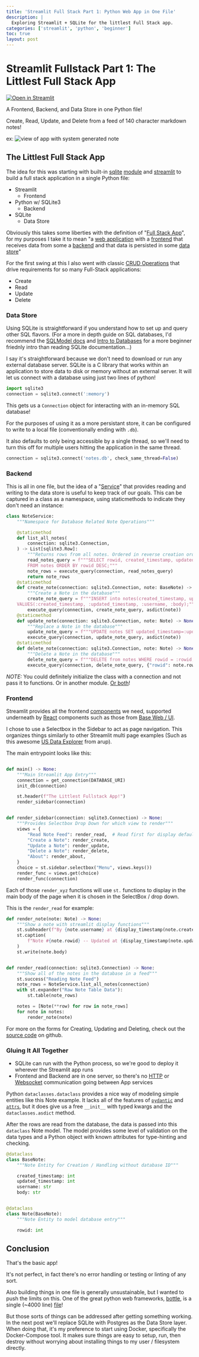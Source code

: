 ```yaml
---
title: 'Streamlit Full Stack Part 1: Python Web App in One File'
description: |
  Exploring Streamlit + SQLite for the littlest Full Stack app.
categories: ['streamlit', 'python', 'beginner']
toc: true
layout: post
---
```


# Streamlit Fullstack Part 1: The Littlest Full Stack App

[![Open in Streamlit](https://static.streamlit.io/badges/streamlit_badge_black_white.svg)](https://share.streamlit.io/gerardrbentley/streamlit-fullstack/app.py)

A Frontend, Backend, and Data Store in one Python file!

Create, Read, Update, and Delete from a feed of 140 character markdown notes!

ex:
![view of app with system generated note](/images/2022-03-02-22-55-24.png)


## The Littlest Full Stack App

The idea for this was starting with built-in [sqlite](https://www.sqlite.org/index.html) [module](https://docs.python.org/3/library/sqlite3.html) and [streamlit](https://docs.streamlit.io/) to build a full stack application in a single Python file:

- Streamlit
  - Frontend
- Python w/ SQLite3
  - Backend
- SQLite
  - Data Store

Obviously this takes some liberties with the definition of "[Full Stack App](https://www.reddit.com/r/ProgrammerHumor/comments/dzgyf6/fullstack_developer_means/)", for my purposes I take it to mean "a [web application](https://en.wikipedia.org/wiki/Web_application) with a [frontend](https://en.wikipedia.org/wiki/Frontend_and_backend) that receives data from some a [backend](https://en.wikipedia.org/wiki/Frontend_and_backend) and that data is persisted in some [data store](https://en.wikipedia.org/wiki/Data_store)"

For the first swing at this I also went with classic [CRUD Operations](https://en.wikipedia.org/wiki/Create,_read,_update_and_delete) that drive requirements for so many Full-Stack applications:

- Create
- Read
- Update
- Delete

### Data Store

Using SQLite is straightforward if you understand how to set up and query other SQL flavors.
(For a more in depth guide on SQL databases, I'd recommend the [SQLModel docs](https://sqlmodel.tiangolo.com/tutorial/create-db-and-table-with-db-browser/) and [Intro to Databases](https://sqlmodel.tiangolo.com/databases/) for a more beginner friednly intro than reading SQLite documentation...)

I say it's straightforward because we don't need to download or run any external database server.
SQLite is a C library that works within an application to store data to disk or memory without an external server.
It will let us connect with a database using just two lines of python!

```python
import sqlite3
connection = sqlite3.connect(':memory')
```

This gets us a `Connection` object for interacting with an in-memory SQL database!

For the purposes of using it as a more persistant store, it can be configured to write to a local file (conventionally ending with `.db`).

It also defaults to only being accessible by a single thread, so we'll need to turn this off for multiple users hitting the application in the same thread.

```python
connection = sqlite3.connect('notes.db', check_same_thread=False)
```

### Backend

This is all in one file, but the idea of a "[Service](https://en.wikipedia.org/wiki/Service_(systems_architecture))" that provides reading and writing to the data store is useful to keep track of our goals.
This can be captured in a class as a namespace, using staticmethods to indicate they don't need an instance:

```python
class NoteService:
    """Namespace for Database Related Note Operations"""

    @staticmethod        
    def list_all_notes(
        connection: sqlite3.Connection,
    ) -> List[sqlite3.Row]:
        """Returns rows from all notes. Ordered in reverse creation order"""
        read_notes_query = f"""SELECT rowid, created_timestamp, updated_timestamp, username, body
        FROM notes ORDER BY rowid DESC;"""
        note_rows = execute_query(connection, read_notes_query)
        return note_rows
    @staticmethod    
    def create_note(connection: sqlite3.Connection, note: BaseNote) -> None:
        """Create a Note in the database"""
        create_note_query = f"""INSERT into notes(created_timestamp, updated_timestamp, username, body)
    VALUES(:created_timestamp, :updated_timestamp, :username, :body);"""
        execute_query(connection, create_note_query, asdict(note))
    @staticmethod
    def update_note(connection: sqlite3.Connection, note: Note) -> None:
        """Replace a Note in the database"""
        update_note_query = f"""UPDATE notes SET updated_timestamp=:updated_timestamp, username=:username, body=:body WHERE rowid=:rowid;"""
        execute_query(connection, update_note_query, asdict(note))
    @staticmethod
    def delete_note(connection: sqlite3.Connection, note: Note) -> None:
        """Delete a Note in the database"""
        delete_note_query = f"""DELETE from notes WHERE rowid = :rowid;"""
        execute_query(connection, delete_note_query, {"rowid": note.rowid})
```

*NOTE:* You could definitely initialize the class with a connection and not pass it to functions.
Or in another module.
[Or both](https://en.wikipedia.org/wiki/There%27s_more_than_one_way_to_do_it)!

### Frontend

Streamlit provides all the frontend [components](https://docs.streamlit.io/library/api-reference/widgets) we need, supported underneath by [React](https://reactjs.org/) components such as those from [Base Web / UI](https://baseweb.design/).

I chose to use a Selectbox in the Sidebar to act as page navigation.
This organizes things similarly to other Streamlit multi page examples (Such as this awesome [US Data Explorer](https://share.streamlit.io/arup-group/social-data/run.py?page=Data+Explorer) from arup).

The main entrypoint looks like this:

```python

def main() -> None:
    """Main Streamlit App Entry"""
    connection = get_connection(DATABASE_URI)
    init_db(connection)

    st.header(f"The Littlest Fullstack App!")
    render_sidebar(connection)


def render_sidebar(connection: sqlite3.Connection) -> None:
    """Provides Selectbox Drop Down for which view to render"""
    views = {
        "Read Note Feed": render_read,  # Read first for display default
        "Create a Note": render_create,
        "Update a Note": render_update,
        "Delete a Note": render_delete,
        "About": render_about,
    }
    choice = st.sidebar.selectbox("Menu", views.keys())
    render_func = views.get(choice)
    render_func(connection)
```

Each of those `render_xyz` functions will use `st.` functions to display in the main body of the page when it is chosen in the SelectBox / drop down.

This is the `render_read` for example:

```python
def render_note(note: Note) -> None:
    """Show a note with streamlit display functions"""
    st.subheader(f"By {note.username} at {display_timestamp(note.created_timestamp)}")
    st.caption(
        f"Note #{note.rowid} -- Updated at {display_timestamp(note.updated_timestamp)}"
    )
    st.write(note.body)


def render_read(connection: sqlite3.Connection) -> None:
    """Show all of the notes in the database in a feed"""
    st.success("Reading Note Feed")
    note_rows = NoteService.list_all_notes(connection)
    with st.expander("Raw Note Table Data"):
        st.table(note_rows)

    notes = [Note(**row) for row in note_rows]
    for note in notes:
        render_note(note)
```

For more on the forms for Creating, Updating and Deleting, check out the [source code](https://github.com/gerardrbentley/streamlit-fullstack/blob/7443b0d4d2e59e76ceeefb169520a987a720ee6c/app.py#L174) on github.

### Gluing It All Together

- SQLite can run with the Python process, so we're good to deploy it wherever the Streamlit app runs
- Frontend and Backend are in one server, so there's no [HTTP](https://en.wikipedia.org/wiki/Hypertext_Transfer_Protocol) or [Websocket](https://en.wikipedia.org/wiki/WebSocket) communication going between App services

Python `dataclasses.dataclass` provides a nice way of modeling simple entities like this Note example.
It lacks all of the features of [`pydantic`](https://pydantic-docs.helpmanual.io/usage/models/) and [`attrs`](https://www.attrs.org/en/stable/why.html), but it does give us a free `__init__` with typed kwargs and the `dataclasses.asdict` method.

After the rows are read from the database, the data is passed into this `dataclass` Note model.
The model provides some level of validation on the data types and a Python object with known attributes for type-hinting and checking.

```python
@dataclass
class BaseNote:
    """Note Entity for Creation / Handling without database ID"""

    created_timestamp: int
    updated_timestamp: int
    username: str
    body: str


@dataclass
class Note(BaseNote):
    """Note Entity to model database entry"""

    rowid: int
```

## Conclusion

That's the basic app!

It's not perfect, in fact there's no error handling or testing or linting of any sort.

Also building things in one file is generally unsustainable, but I wanted to push the limits on this.
One of the great python web frameworks, [bottle](https://bottlepy.org/docs/dev/), is a single (~4000 line) [file](https://github.com/bottlepy/bottle/blob/master/bottle.py)!

But those sorts of things can be addressed after getting something working.
In the next post we'll replace SQLite with Postgres as the Data Store layer.
When doing that, it's my preference to start using Docker, specifically the Docker-Compose tool.
It makes sure things are easy to setup, run, then destroy without worrying about installing things to my user / filesystem directly.
